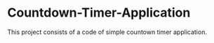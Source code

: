 # Countdown-Timer-Application
This project consists of a code of simple countown timer application.
